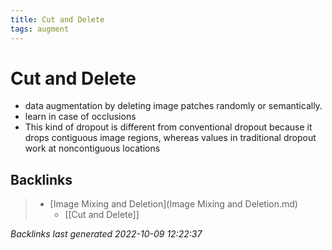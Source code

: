 ```yaml
---
title: Cut and Delete
tags: augment
---
```


# Cut and Delete
- data augmentation by deleting image patches randomly or semantically.
- learn in case of occlusions
- This kind of dropout is different from conventional dropout because it drops contiguous image regions, whereas values in traditional dropout work at noncontiguous locations

## Backlinks

> - [Image Mixing and Deletion](Image Mixing and Deletion.md)
>   - [[Cut and Delete]]

_Backlinks last generated 2022-10-09 12:22:37_
